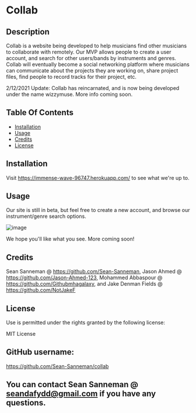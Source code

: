 # Collab

## Description

Collab is a website being developed to help musicians find other musicians to collaborate with remotely. Our MVP allows people to create a user account, and search for other users/bands by instruments and genres. Collab will eventually become a social networking platform where musicians can communicate about the projects they are working on, share project files, find people to record tracks for their project, etc.

2/12/2021 Update: Collab has reincarnated, and is now being developed under the name wizzymuse. More info coming soon.

## Table Of Contents

- [Installation](#installation)
- [Usage](#usage)
- [Credits](#credits)
- [License](#rights)

## Installation

Visit https://immense-wave-96747.herokuapp.com/ to see what we're up to.

## Usage

Our site is still in beta, but feel free to create a new account, and browse our instrument/genre search options.

![image](https://user-images.githubusercontent.com/64930571/92360896-677f8500-f0a2-11ea-8537-46b8a703c0d9.png)

We hope you'll like what you see. More coming soon!

## Credits

Sean Sanneman @ https://github.com/Sean-Sanneman, Jason Ahmed @ https://github.com/Jason-Ahmed-123, Mohammed Abbaspour @ https://github.com/Githubmhagalaxy, and Jake Denman Fields @ https://github.com/NotJakeF

## License

Use is permitted under the rights granted by the following license:

MIT License

## GitHub username:

https://github.com/Sean-Sanneman/collab

## You can contact Sean Sanneman @ seandafydd@gmail.com if you have any questions.
